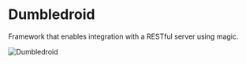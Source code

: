 Dumbledroid
===========

Framework that enables integration with a RESTful server using magic.

![Dumbledroid](http://dl.dropbox.com/u/5135185/dumbledroid.png)
